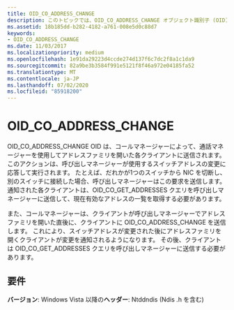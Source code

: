 ```yaml
---
title: OID_CO_ADDRESS_CHANGE
description: このトピックでは、OID_CO_ADDRESS_CHANGE オブジェクト識別子 (OID) について説明します。
ms.assetid: 18b185dd-b282-4182-a761-008e5d0c88d7
keywords:
- OID_CO_ADDRESS_CHANGE
ms.date: 11/03/2017
ms.localizationpriority: medium
ms.openlocfilehash: 1e91da29223d4ccde274d137f6c7dc2f8a1c1da9
ms.sourcegitcommit: 82a9be3b3584f991e5121f8f46a972e04185fa52
ms.translationtype: MT
ms.contentlocale: ja-JP
ms.lasthandoff: 07/02/2020
ms.locfileid: "85918200"
---
```

# <a name="oid_co_address_change"></a>OID_CO_ADDRESS_CHANGE

OID_CO_ADDRESS_CHANGE OID は、コールマネージャーによって、通話マネージャーを使用してアドレスファミリを開いた各クライアントに送信されます。 このアクションは、呼び出しマネージャーが使用するスイッチアドレスの変更に応答して実行されます。 たとえば、だれかが1つのスイッチから NIC を切断し、別のスイッチに接続した場合、呼び出しマネージャーはこの要求を送信します。 通知された各クライアントは、OID_CO_GET_ADDRESSES クエリを呼び出しマネージャーに送信して、現在有効なアドレスの一覧を取得する必要があります。

また、コールマネージャーは、クライアントが呼び出しマネージャーでアドレスファミリを開いた直後に、クライアントに OID_CO_ADDRESS_CHANGE を送信します。 これにより、スイッチアドレスが変更された後にアドレスファミリを開くクライアントが変更を通知されるようになります。 その後、クライアントは OID_CO_GET_ADDRESSES クエリを呼び出しマネージャーに送信する必要があります。

## <a name="requirements"></a>要件

**バージョン**: Windows Vista 以降の**ヘッダー**: Ntddndis (Ndis .h を含む)

